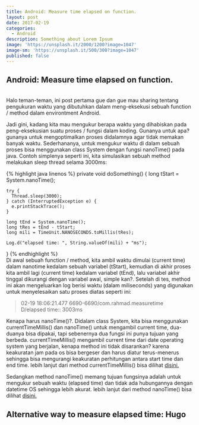 ```yaml
---
title: Android: Measure time elapsed on function.
layout: post
date: 2017-02-19
categories:
  - Android
description: Something about Lorem Ipsum
image: 'https://unsplash.it/2000/1200?image=1047'
image-sm: 'https://unsplash.it/500/300?image=1047'
published: false
---
```

## Android: Measure time elapsed on function.
<br/>
Halo teman-teman, ini post pertama gue dan gue mau sharing tentang pengukuran waktu yang dibutuhkan dalam meng-eksekusi sebuah function / method dalam environtment Android.

Jadi gini, kadang kita mau mengukur berapa waktu yang dihabiskan pada peng-eksekusian suatu proses / fungsi dalam koding. Gunanya untuk apa? gunanya untuk mengoptimalkan proses didalamnya agar tidak memakan banyak waktu. Sederhananya, untuk mengukur waktu di dalam sebuah proses bisa menggunakan class System dengan fungsi nanoTime() pada java. Contoh simplenya seperti ini, kita simulasikan sebuah method melakukan sleep thread selama 3000ms: 

{% highlight java linenos %}
private void doSomething() {
    long tStart = System.nanoTime();

    try {
      Thread.sleep(3000);
    } catch (InterruptedException e) {
      e.printStackTrace();
    }

    long tEnd = System.nanoTime();
    long tRes = tEnd - tStart;
    long mili = TimeUnit.NANOSECONDS.toMillis(tRes);

    Log.d("elapsed time: ", String.valueOf(mili) + "ms");
  }
{% endhighlight %}
<br/>
Di awal sebuah function / method, kita ambil waktu dimulai (current time) dalam nanotime kedalam sebuah variabel (tStart), kemudian di akhir proses kita ambil lagi (current time) kedalam variabel (tEnd), lalu variabel akhir tinggal dikurangi dengan variabel awal, simple kan?.
Setelah di tes, method ini akan mengeluarkan log berisi waktu (dalam miliseconds) yang digunakan untuk menyelesaikan satu proses diatas seperti ini:
>02-19 18:06:21.477 6690-6690/com.rahmad.measuretime D/elapsed time:: 3003ms

Kenapa harus nanoTime()?. Didalam class System, kita bisa menggunakan currentTimeMillis() dan nanoTime() untuk mengambil current time, dua-duanya bisa dipakai, tapi sebenernya dua fungsi ini punya tujuan yang berbeda.
currentTimeMillis() mengambil current time dari date operating system yang berjalan, kenapa method ini tidak disarankan? karena keakuratan jam pada os bisa bergeser dan harus diatur terus-menerus sehingga bisa mengurangi keakuratan perhitungan antara start time dan end time. lebih lanjut dari method currentTimeMillis() bisa dilihat [disini.](https://developer.android.com/reference/java/lang/System.html#currentTimeMillis())

Sedangkan method nanoTime() memang tujuan fungsinya adalah untuk mengukur sebuah waktu (elapsed time) dan tidak ada hubungannya dengan datetime OS sehingga lebih akurat. lebih lanjut dari method nanoTime() bisa dilihat [disini.](https://developer.android.com/reference/java/lang/System.html#nanoTime())

## Alternative way to measure elapsed time: Hugo
